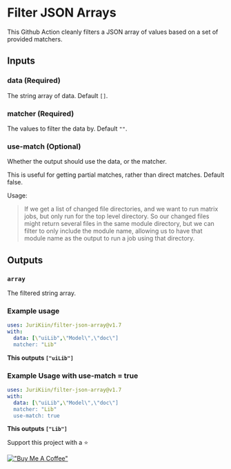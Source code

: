 # Filter JSON Arrays

This Github Action cleanly filters a JSON array of values based on a set of provided matchers. 

## Inputs

### data (**Required**)

The string array of data. Default `[]`.

### matcher (**Required**)

The values to filter the data by. 
Default `""`.

### use-match (**Optional**)

Whether the output should use the data, or the matcher. 

This is useful for getting partial matches, rather than direct matches. Default false.

Usage:

> If we get a list of changed file directories, and we want to run matrix jobs, 
but only run for the top level directory. So our changed files might return 
several files in the same module directory, but we can filter to only include 
the module name, allowing us to have that module name as the output to run a 
job using that directory.

## Outputs

### `array`

The filtered string array.

### Example usage

```yaml
uses: JuriKiin/filter-json-array@v1.7
with:
  data: [\"uiLib",\"Model\",\"doc\"]
  matcher: "Lib"
```
**This outputs `["uiLib"]`**

### Example Usage with use-match = true
```yaml
uses: JuriKiin/filter-json-array@v1.7
with:
  data: [\"uiLib",\"Model\",\"doc\"]
  matcher: "Lib"
  use-match: true
```
**This outputs `["Lib"]`**


Support this project with a ⭐

[!["Buy Me A Coffee"](https://www.buymeacoffee.com/assets/img/custom_images/orange_img.png)](https://www.buymeacoffee.com/jurikiin)
